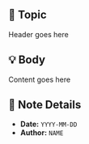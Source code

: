 ## 📝 Topic
Header goes here

## 💡 Body
Content goes here

## 📅 Note Details
- **Date:** `YYYY-MM-DD`
- **Author:** `NAME`